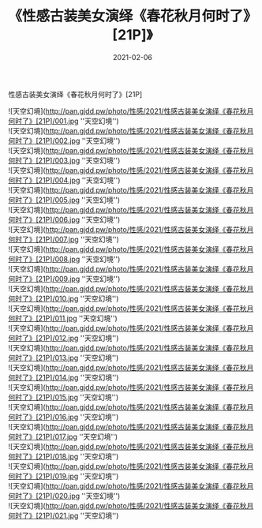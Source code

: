 ﻿---
layout: post
title:  《性感古装美女演绎《春花秋月何时了》[21P]》
date:   2021-02-06
img: http://pan.gjdd.pw/photo/性感/2021/性感古装美女演绎《春花秋月何时了》[21P]/000.jpg
categories: [美女, 性感, 泳衣]
---

性感古装美女演绎《春花秋月何时了》[21P]



![天空幻境](http://pan.gjdd.pw/photo/性感/2021/性感古装美女演绎《春花秋月何时了》[21P]/001.jpg ''天空幻境'') <br>
![天空幻境](http://pan.gjdd.pw/photo/性感/2021/性感古装美女演绎《春花秋月何时了》[21P]/002.jpg ''天空幻境'') <br>
![天空幻境](http://pan.gjdd.pw/photo/性感/2021/性感古装美女演绎《春花秋月何时了》[21P]/003.jpg ''天空幻境'') <br>
![天空幻境](http://pan.gjdd.pw/photo/性感/2021/性感古装美女演绎《春花秋月何时了》[21P]/004.jpg ''天空幻境'') <br>
![天空幻境](http://pan.gjdd.pw/photo/性感/2021/性感古装美女演绎《春花秋月何时了》[21P]/005.jpg ''天空幻境'') <br>
![天空幻境](http://pan.gjdd.pw/photo/性感/2021/性感古装美女演绎《春花秋月何时了》[21P]/006.jpg ''天空幻境'') <br>
![天空幻境](http://pan.gjdd.pw/photo/性感/2021/性感古装美女演绎《春花秋月何时了》[21P]/007.jpg ''天空幻境'') <br>
![天空幻境](http://pan.gjdd.pw/photo/性感/2021/性感古装美女演绎《春花秋月何时了》[21P]/008.jpg ''天空幻境'') <br>
![天空幻境](http://pan.gjdd.pw/photo/性感/2021/性感古装美女演绎《春花秋月何时了》[21P]/009.jpg ''天空幻境'') <br>
![天空幻境](http://pan.gjdd.pw/photo/性感/2021/性感古装美女演绎《春花秋月何时了》[21P]/010.jpg ''天空幻境'') <br>
![天空幻境](http://pan.gjdd.pw/photo/性感/2021/性感古装美女演绎《春花秋月何时了》[21P]/011.jpg ''天空幻境'') <br>
![天空幻境](http://pan.gjdd.pw/photo/性感/2021/性感古装美女演绎《春花秋月何时了》[21P]/012.jpg ''天空幻境'') <br>
![天空幻境](http://pan.gjdd.pw/photo/性感/2021/性感古装美女演绎《春花秋月何时了》[21P]/013.jpg ''天空幻境'') <br>
![天空幻境](http://pan.gjdd.pw/photo/性感/2021/性感古装美女演绎《春花秋月何时了》[21P]/014.jpg ''天空幻境'') <br>
![天空幻境](http://pan.gjdd.pw/photo/性感/2021/性感古装美女演绎《春花秋月何时了》[21P]/015.jpg ''天空幻境'') <br>
![天空幻境](http://pan.gjdd.pw/photo/性感/2021/性感古装美女演绎《春花秋月何时了》[21P]/016.jpg ''天空幻境'') <br>
![天空幻境](http://pan.gjdd.pw/photo/性感/2021/性感古装美女演绎《春花秋月何时了》[21P]/017.jpg ''天空幻境'') <br>
![天空幻境](http://pan.gjdd.pw/photo/性感/2021/性感古装美女演绎《春花秋月何时了》[21P]/018.jpg ''天空幻境'') <br>
![天空幻境](http://pan.gjdd.pw/photo/性感/2021/性感古装美女演绎《春花秋月何时了》[21P]/019.jpg ''天空幻境'') <br>
![天空幻境](http://pan.gjdd.pw/photo/性感/2021/性感古装美女演绎《春花秋月何时了》[21P]/020.jpg ''天空幻境'') <br>
![天空幻境](http://pan.gjdd.pw/photo/性感/2021/性感古装美女演绎《春花秋月何时了》[21P]/021.jpg ''天空幻境'') <br>